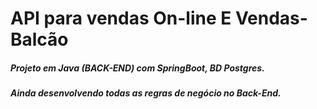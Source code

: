 # API para vendas On-line E Vendas-Balcão
##### Projeto em Java (BACK-END) com SpringBoot, BD Postgres.
##### Ainda desenvolvendo todas as regras de negócio no Back-End.

